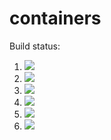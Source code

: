 # containers

Build status:
1. [![](https://github.com/buffeinstein/containers/workflows/tests-heap/badge.svg)](https://github.com/buffeinstein/containers/actions?query=workflow%3Atests-heap)
1. [![](https://github.com/buffeinstein/containers/workflows/tests-BST/badge.svg)](https://github.com/buffeinstein/containers/actions?query=workflow%3Atests-BST)
1. [![](https://github.com/buffeinstein/containers/workflows/tests-BinaryTree/badge.svg)](https://github.com/buffeinstein/containers/actions?query=workflow%3Atests-BinaryTree)
1. [![](https://github.com/buffeinstein/containers/workflows/tests-fibonacci/badge.svg)](https://github.com/buffeinstein/containers/actions?query=workflow%3Atests-fibonacci)
1. [![](https://github.com/buffeinstein/containers/workflows/tests-range/badge.svg)](https://github.com/buffeinstein/containers/actions?query=workflow%3Atests-range)
1. [![](https://github.com/buffeinstein/containers/workflows/tests-AVLTree/badge.svg)](https://github.com/buffeinstein/containers/actions?query=workflow%3Atests-AVLTree)
